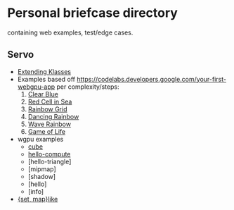 # Personal briefcase directory

containing web examples, test/edge cases.

## Servo

- [Extending Klasses](extendEventTarget.html)
- Examples based off <https://codelabs.developers.google.com/your-first-webgpu-app> per complexity/steps:
  1. [Clear Blue](first-webgpu/3-init.html)
  2. [Red Cell in Sea](first-webgpu/4-geo.html)
  3. [Rainbow Grid](first-webgpu/5-grid.html)
  4. [Dancing Rainbow](first-webgpu/7-state.html)
  5. [Wave Rainbow](first-webgpu/8-sim.html)
  6. [Game of Life](first-webgpu/9-endgame.html)
- wgpu examples
  - [cube](examples-gpu/cube.html)
  - [hello-compute](examples-gpu/hello-compute.html)
  - [hello-triangle]
  - [mipmap]
  - [shadow]
  - [hello]
  - [info]
- [{set, map}like](like.html)

